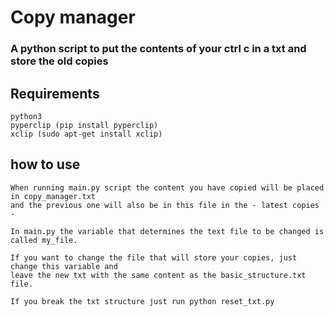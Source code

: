 # Copy manager

### A python script to put the contents of your ctrl c in a txt and store the old copies

## Requirements
    python3
    pyperclip (pip install pyperclip)
    xclip (sudo apt-get install xclip)

## how to use
    When running main.py script the content you have copied will be placed in copy_manager.txt
    and the previous one will also be in this file in the - latest copies -

    In main.py the variable that determines the text file to be changed is called my_file.

    If you want to change the file that will store your copies, just change this variable and 
    leave the new txt with the same content as the basic_structure.txt file.

    If you break the txt structure just run python reset_txt.py

